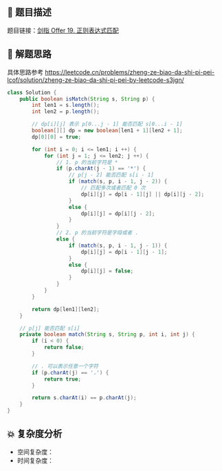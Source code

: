 ## 📃 题目描述

题目链接：[剑指 Offer 19. 正则表达式匹配](https://leetcode.cn/problems/zheng-ze-biao-da-shi-pi-pei-lcof/)

## 🔔 解题思路

具体思路参考 https://leetcode.cn/problems/zheng-ze-biao-da-shi-pi-pei-lcof/solution/zheng-ze-biao-da-shi-pi-pei-by-leetcode-s3jgn/


```java
class Solution {
    public boolean isMatch(String s, String p) {
        int len1 = s.length();
        int len2 = p.length();

        // dp[i][j] 表示 p[0...j - 1] 能否匹配 s[0...i - 1]
        boolean[][] dp = new boolean[len1 + 1][len2 + 1];
        dp[0][0] = true;

        for (int i = 0; i <= len1; i ++) {
            for (int j = 1; j <= len2; j ++) {
                // 1. p 的当前字符是 *
                if (p.charAt(j - 1) == '*') {
                    // p[j - 2] 能否匹配 s[i - 1]
                    if (match(s, p, i - 1, j - 2)) {
                        // 匹配多次或者匹配 0 次
                        dp[i][j] = dp[i - 1][j] || dp[i][j - 2];
                    }
                    else {
                        dp[i][j] = dp[i][j - 2];
                    }
                }
                // 2. p 的当前字符是字母或者 .
                else {
                    if (match(s, p, i - 1, j - 1)) {
                        dp[i][j] = dp[i - 1][j - 1];
                    }
                    else {
                        dp[i][j] = false;
                    }
                }
            }
        }

        return dp[len1][len2];
    }

    // p[j] 能否匹配 s[i]
    private boolean match(String s, String p, int i, int j) {
        if (i < 0) {
            return false;
        }

        // . 可以表示任意一个字符
        if (p.charAt(j) == '.') {
            return true;
        }

        return s.charAt(i) == p.charAt(j);
    }
}
```

## 💥 复杂度分析

- 空间复杂度：
- 时间复杂度：